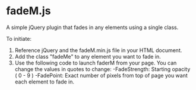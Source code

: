fadeM.js
========

A simple jQuery plugin that fades in any elements using a single class.


To initiate:

1. Reference jQuery and the fadeM.min.js file in your HTML document.
2. Add the class "fadeMe" to any element you want to fade in.
3. Use the following code to launch faderM from your page. You can change the values in quotes to change:
   -FadeStrength: Starting opacity ( 0 - 9 )
   -FadePoint: Exact number of pixels from top of page you want each element to fade in.


<script>
$(document).ready(function(){
var FadeStrength = "3";
var FadePoint = "500";
startFadeM(FadeStrength,FadePoint);
});
</script>
